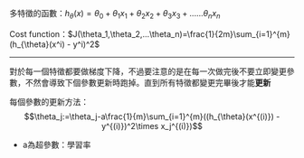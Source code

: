 多特徵的函數：$h_{\theta}(x)=\theta_{0}+\theta_{1}x_1+\theta_{2}x_2+\theta_{3}x_3+......\theta_{n}x_n$

Cost function：$J(\theta_1,\theta_2,...\theta_n)=\frac{1}{2m}\sum_{i=1}^{m}(h_{\theta}(x^i) - y^i)^2$

---

對於每一個特徵都要做梯度下降，不過要注意的是在每一次做完後不要立即變更參數，不然會導致下個參數更新時跑掉。直到所有特徵都變更完畢後才能**更新**

每個參數的更新方法：$$\theta_j:=\theta_j-a\frac{1}{m}\sum_{i=1}^{m}((h_{\theta}(x^{(i)}) - y^{(i)})^2\times x_j^{(i)})$$
- a為超參數：學習率